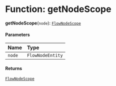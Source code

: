 # Function: getNodeScope

**getNodeScope**(`node`): [`FlowNodeScope`](/en/auto-docs/variable-layout/interfaces/FlowNodeScope.md)

#### Parameters

| Name | Type |
| :------ | :------ |
| `node` | `FlowNodeEntity` |

#### Returns

[`FlowNodeScope`](/en/auto-docs/variable-layout/interfaces/FlowNodeScope.md)

